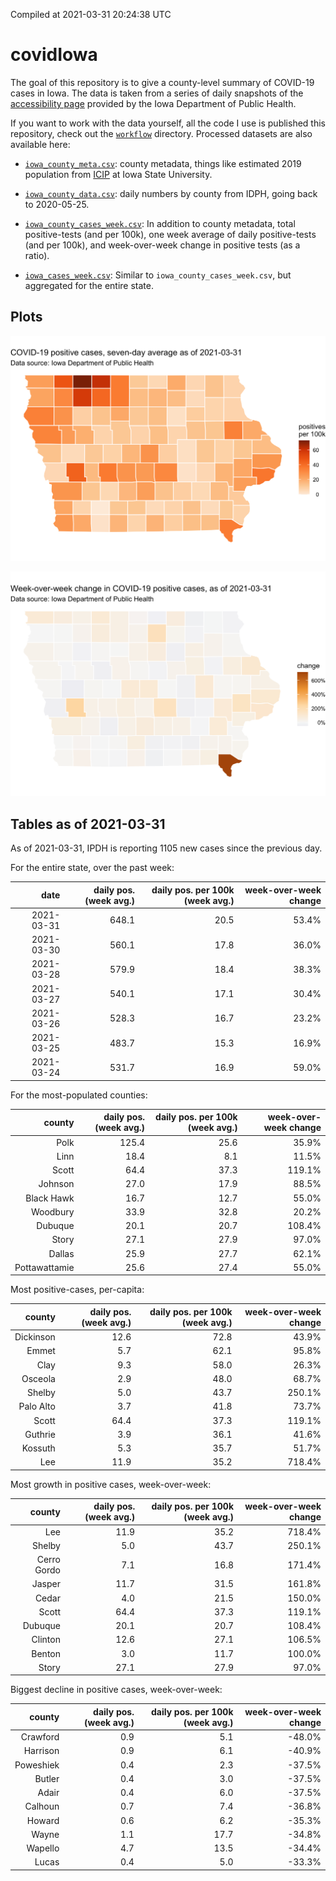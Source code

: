 Compiled at 2021-03-31 20:24:38 UTC

<!-- README.md is generated from README.Rmd. Please edit that file -->

# covidIowa

<!-- badges: start -->

<!-- badges: end -->

The goal of this repository is to give a county-level summary of
COVID-19 cases in Iowa. The data is taken from a series of daily
snapshots of the [accessibility
page](https://coronavirus.iowa.gov/pages/access) provided by the Iowa
Department of Public Health.

If you want to work with the data yourself, all the code I use is
published this repository, check out the [`workflow`](workflow)
directory. Processed datasets are also available here:

  - [`iowa_county_meta.csv`](https://raw.githubusercontent.com/ijlyttle/covidIowa/master/workflow/data/99-publish/iowa_county_meta.csv):
    county metadata, things like estimated 2019 population from
    [ICIP](https://www.icip.iastate.edu/tables/population/counties-estimates)
    at Iowa State University.

  - [`iowa_county_data.csv`](https://raw.githubusercontent.com/ijlyttle/covidIowa/master/workflow/data/99-publish/iowa_county_data.csv):
    daily numbers by county from IDPH, going back to 2020-05-25.

  - [`iowa_county_cases_week.csv`](https://raw.githubusercontent.com/ijlyttle/covidIowa/master/workflow/data/99-publish/iowa_county_data.csv):
    In addition to county metadata, total positive-tests (and per 100k),
    one week average of daily positive-tests (and per 100k), and
    week-over-week change in positive tests (as a ratio).

  - [`iowa_cases_week.csv`](https://raw.githubusercontent.com/ijlyttle/covidIowa/master/workflow/data/99-publish/iowa_cases_week.csv):
    Similar to `iowa_county_cases_week.csv`, but aggregated for the
    entire state.

## Plots

![](workflow/data/99-publish/iowa_cases.png)

![](workflow/data/99-publish/iowa_change.png)

## Tables as of 2021-03-31

As of 2021-03-31, IPDH is reporting 1105 new cases since the previous
day.

For the entire state, over the past week:

|       date | daily pos. (week avg.) | daily pos. per 100k (week avg.) | week-over-week change |
| ---------: | ---------------------: | ------------------------------: | --------------------: |
| 2021-03-31 |                  648.1 |                            20.5 |                 53.4% |
| 2021-03-30 |                  560.1 |                            17.8 |                 36.0% |
| 2021-03-28 |                  579.9 |                            18.4 |                 38.3% |
| 2021-03-27 |                  540.1 |                            17.1 |                 30.4% |
| 2021-03-26 |                  528.3 |                            16.7 |                 23.2% |
| 2021-03-25 |                  483.7 |                            15.3 |                 16.9% |
| 2021-03-24 |                  531.7 |                            16.9 |                 59.0% |

For the most-populated counties:

|        county | daily pos. (week avg.) | daily pos. per 100k (week avg.) | week-over-week change |
| ------------: | ---------------------: | ------------------------------: | --------------------: |
|          Polk |                  125.4 |                            25.6 |                 35.9% |
|          Linn |                   18.4 |                             8.1 |                 11.5% |
|         Scott |                   64.4 |                            37.3 |                119.1% |
|       Johnson |                   27.0 |                            17.9 |                 88.5% |
|    Black Hawk |                   16.7 |                            12.7 |                 55.0% |
|      Woodbury |                   33.9 |                            32.8 |                 20.2% |
|       Dubuque |                   20.1 |                            20.7 |                108.4% |
|         Story |                   27.1 |                            27.9 |                 97.0% |
|        Dallas |                   25.9 |                            27.7 |                 62.1% |
| Pottawattamie |                   25.6 |                            27.4 |                 55.0% |

Most positive-cases, per-capita:

|    county | daily pos. (week avg.) | daily pos. per 100k (week avg.) | week-over-week change |
| --------: | ---------------------: | ------------------------------: | --------------------: |
| Dickinson |                   12.6 |                            72.8 |                 43.9% |
|     Emmet |                    5.7 |                            62.1 |                 95.8% |
|      Clay |                    9.3 |                            58.0 |                 26.3% |
|   Osceola |                    2.9 |                            48.0 |                 68.7% |
|    Shelby |                    5.0 |                            43.7 |                250.1% |
| Palo Alto |                    3.7 |                            41.8 |                 73.7% |
|     Scott |                   64.4 |                            37.3 |                119.1% |
|   Guthrie |                    3.9 |                            36.1 |                 41.6% |
|   Kossuth |                    5.3 |                            35.7 |                 51.7% |
|       Lee |                   11.9 |                            35.2 |                718.4% |

Most growth in positive cases, week-over-week:

|      county | daily pos. (week avg.) | daily pos. per 100k (week avg.) | week-over-week change |
| ----------: | ---------------------: | ------------------------------: | --------------------: |
|         Lee |                   11.9 |                            35.2 |                718.4% |
|      Shelby |                    5.0 |                            43.7 |                250.1% |
| Cerro Gordo |                    7.1 |                            16.8 |                171.4% |
|      Jasper |                   11.7 |                            31.5 |                161.8% |
|       Cedar |                    4.0 |                            21.5 |                150.0% |
|       Scott |                   64.4 |                            37.3 |                119.1% |
|     Dubuque |                   20.1 |                            20.7 |                108.4% |
|     Clinton |                   12.6 |                            27.1 |                106.5% |
|      Benton |                    3.0 |                            11.7 |                100.0% |
|       Story |                   27.1 |                            27.9 |                 97.0% |

Biggest decline in positive cases, week-over-week:

|    county | daily pos. (week avg.) | daily pos. per 100k (week avg.) | week-over-week change |
| --------: | ---------------------: | ------------------------------: | --------------------: |
|  Crawford |                    0.9 |                             5.1 |               \-48.0% |
|  Harrison |                    0.9 |                             6.1 |               \-40.9% |
| Poweshiek |                    0.4 |                             2.3 |               \-37.5% |
|    Butler |                    0.4 |                             3.0 |               \-37.5% |
|     Adair |                    0.4 |                             6.0 |               \-37.5% |
|   Calhoun |                    0.7 |                             7.4 |               \-36.8% |
|    Howard |                    0.6 |                             6.2 |               \-35.3% |
|     Wayne |                    1.1 |                            17.7 |               \-34.8% |
|   Wapello |                    4.7 |                            13.5 |               \-34.4% |
|     Lucas |                    0.4 |                             5.0 |               \-33.3% |
